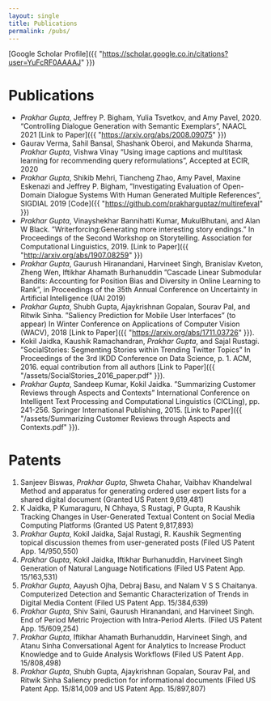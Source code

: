 ```yaml
---
layout: single
title: Publications 
permalink: /pubs/
---
```

[Google Scholar Profile]({{ "https://scholar.google.co.in/citations?user=YuFcRF0AAAAJ" }})

# Publications #
- *Prakhar Gupta*, Jeffrey P. Bigham, Yulia Tsvetkov, and Amy Pavel, 2020. “Controlling Dialogue Generation with Semantic Exemplars”, NAACL 2021  [Link to Paper]({{ "https://arxiv.org/abs/2008.09075" }})
- Gaurav Verma, Sahil Bansal, Shashank Oberoi, and Makunda Sharma, *Prakhar Gupta*, Vishwa Vinay “Using image captions and multitask learning for recommending query reformulations”, Accepted at ECIR, 2020
- *Prakhar Gupta*,  Shikib  Mehri,  Tiancheng  Zhao,  Amy  Pavel,  Maxine  Eskenazi  and  Jeffrey P. Bigham, 
”Investigating Evaluation of Open-Domain Dialogue Systems With Human Generated Multiple References”, SIGDIAL 2019 [Code]({{ "https://github.com/prakharguptaz/multirefeval" }})
- *Prakhar Gupta*, Vinayshekhar Bannihatti Kumar, MukulBhutani,  and  Alan  W  Black. 
”Writerforcing:Generating more interesting story endings.” In Proceedings of the Second Workshop on Storytelling. Association for Computational Linguistics, 2019. [Link to Paper]({{ "http://arxiv.org/abs/1907.08259" }})
- *Prakhar Gupta*, Gaurush Hiranandani, Harvineet Singh, Branislav Kveton, Zheng Wen, Iftikhar Ahamath Burhanuddin 
”Cascade Linear Submodular Bandits: Accounting for Position Bias and Diversity in Online Learning to Rank”, in Proceedings of the 35th Annual Conference on Uncertainty in Artificial Intelligence (UAI 2019)
- *Prakhar Gupta*, Shubh Gupta, Ajaykrishnan Gopalan, Sourav Pal, and Ritwik Sinha. 
”Saliency Prediction for Mobile User Interfaces” (to appear) In Winter Conference on Applications of Computer Vision (WACV), 2018 [Link to Paper]({{ "https://arxiv.org/abs/1711.03726" }}).
- Kokil Jaidka, Kaushik Ramachandran, *Prakhar Gupta*, and Sajal Rustagi. 
”SocialStories: Segmenting Stories within Trending Twitter Topics” In Proceedings of the 3rd IKDD Conference on Data Science, p. 1. ACM, 2016.
 equal contribution from all authors [Link to Paper]({{ "/assets/SocialStories_2016_paper.pdf" }}).
- *Prakhar Gupta*, Sandeep Kumar, Kokil Jaidka. 
”Summarizing Customer Reviews through Aspects and Contexts”
International Conference on Intelligent Text Processing and Computational Linguistics (CICLing), pp. 241-256. Springer International Publishing, 2015. [Link to Paper]({{ "/assets/Summarizing Customer Reviews through Aspects and Contexts.pdf" }}).

# Patents #
1. Sanjeev Biswas, *Prakhar Gupta*, Shweta Chahar, Vaibhav Khandelwal 
Method and apparatus for generating ordered user expert lists for a shared digital document (Granted US Patent 9,619,481)
2. K Jaidka, P Kumaraguru, N Chhaya, S Rustagi, P Gupta, R Kaushik 
Tracking Changes in User-Generated Textual Content on Social Media Computing Platforms (Granted US Patent 9,817,893)
3. *Prakhar Gupta*, Kokil Jaidka, Sajal Rustagi, R. Kaushik
Segmenting topical discussion themes from user-generated posts (Filed US Patent App. 14/950,550)
4. *Prakhar Gupta*, Kokil Jaidka, Iftikhar Burhanuddin, Harvineet Singh 
Generation of Natural Language Notifications (Filed US Patent App. 15/163,531)
5. *Prakhar Gupta*, Aayush Ojha, Debraj Basu, and Nalam V S S Chaitanya.
Computerized Detection and Semantic Characterization of Trends in Digital Media Content (Filed US Patent App. 15/384,639)
6. *Prakhar Gupta*, Shiv Saini, Gaurush Hiranandani, and Harvineet Singh. 
End of Period Metric Projection with Intra-Period Alerts. (Filed US Patent App. 15/609,254)
7. *Prakhar Gupta*, Iftikhar Ahamath Burhanuddin, Harvineet Singh, and Atanu Sinha 
Conversational Agent for Analytics to Increase Product Knowledge and to Guide Analysis Workflows (Filed US Patent App. 15/808,498)
8. *Prakhar Gupta*, Shubh Gupta, Ajaykrishnan Gopalan, Sourav Pal, and Ritwik Sinha 
Saliency prediction for informational documents (Filed US Patent App. 15/814,009 and US Patent App. 15/897,807)

